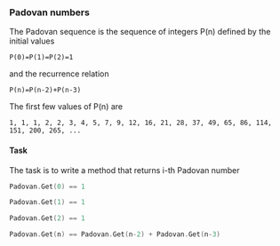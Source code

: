 ### Padovan numbers

The Padovan sequence is the sequence of integers P(n) defined by the initial values

	P(0)=P(1)=P(2)=1

and the recurrence relation

	P(n)=P(n-2)+P(n-3)

The first few values of P(n) are

	1, 1, 1, 2, 2, 3, 4, 5, 7, 9, 12, 16, 21, 28, 37, 49, 65, 86, 114, 151, 200, 265, ...

#### Task

The task is to write a method that returns i-th Padovan number
```c
Padovan.Get(0) == 1

Padovan.Get(1) == 1

Padovan.Get(2) == 1

Padovan.Get(n) == Padovan.Get(n-2) + Padovan.Get(n-3)
